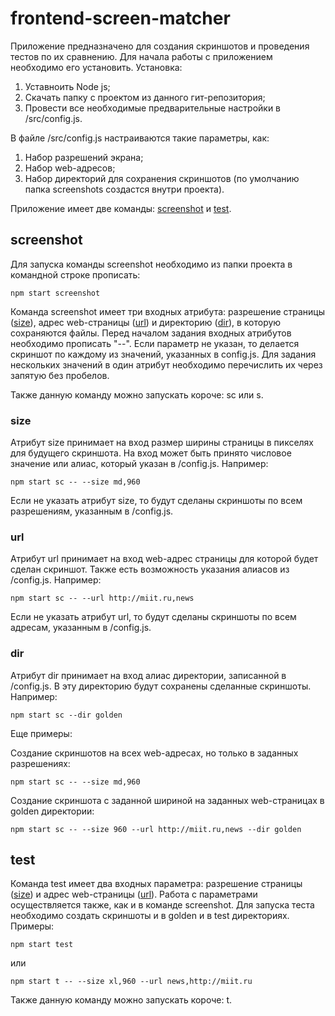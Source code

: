 # frontend-screen-matcher

Приложение предназначено для создания скриншотов и проведения тестов по их сравнению.
Для начала работы с приложением необходимо его установить. Установка:
1. Уставноить Node js;
2. Скачать папку с проектом из данного гит-репозитория;
3. Провести все необходимые предварительные настройки в /src/config.js.

В файле /src/config.js настраиваются такие параметры, как:
1. Набор разрешений экрана;
2. Набор web-адресов;
3. Набор директорий для сохранения скриншотов (по умолчанию папка screenshots создастся внутри проекта).

Приложение имеет две команды: [screenshot](https://github.com/Adusya/frontend-screen-matcher/blob/master/README.md#screenshot) и [test](https://github.com/Adusya/frontend-screen-matcher/blob/master/README.md#test).

## screenshot
Для запуска команды screenshot необходимо из папки проекта в командной строке прописать:

    npm start screenshot

Команда screenshot имеет три входных атрибута: разрешение страницы ([size](https://github.com/Adusya/frontend-screen-matcher/blob/master/README.md#size)), адрес web-страницы ([url](https://github.com/Adusya/frontend-screen-matcher/blob/master/README.md#url)) и директорию ([dir](https://github.com/Adusya/frontend-screen-matcher/blob/master/README.md#dir)), в которую сохраняются файлы. Перед началом задания входных атрибутов необходимо прописать "--". Если параметр не указан, то делается скриншот по каждому из значений, указанных в config.js. Для задания нескольких значений в один атрибут необходимо перечислить их через запятую без пробелов.

Также данную команду можно запускать короче: sc или s.

### size

Атрибут size принимает на вход размер ширины страницы в пикселях для будущего скриншота. На вход может быть принято числовое значение или алиас, который указан в /config.js. Например:

    npm start sc -- --size md,960
    
Если не указать атрибут size, то будут сделаны скриншоты по всем разрешениям, указанным в /config.js.

### url

Атрибут url принимает на вход web-адрес страницы для которой будет сделан скриншот. Также есть возможность указания алиасов из /config.js. Например:

    npm start sc -- --url http://miit.ru,news
    
Если не указать атрибут url, то будут сделаны скриншоты по всем адресам, указанным в /config.js.
    
### dir

Атрибут dir принимает на вход алиас директории, записанной в /config.js. В эту директорию будут сохранены сделанные скриншоты. Например:

    npm start sc --dir golden

Еще примеры:

Создание скриншотов на всех web-адресах, но только в заданных разрешениях:

    npm start sc -- --size md,960

Создание скриншота с заданной шириной на заданных web-страницах в golden директории:

    npm start sc -- --size 960 --url http://miit.ru,news --dir golden


## test
Команда test имеет два входных параметра: разрешение страницы ([size](https://github.com/Adusya/frontend-screen-matcher/blob/master/README.md#size)) и адрес web-страницы ([url](https://github.com/Adusya/frontend-screen-matcher/blob/master/README.md#url)). Работа с параметрами осуществляется также, как и в команде screenshot. Для запуска теста необходимо создать скриншоты и в golden и в test директориях. 
Примеры:

    npm start test
    
или
    
    npm start t -- --size xl,960 --url news,http://miit.ru
    
Также данную команду можно запускать короче: t.
    
